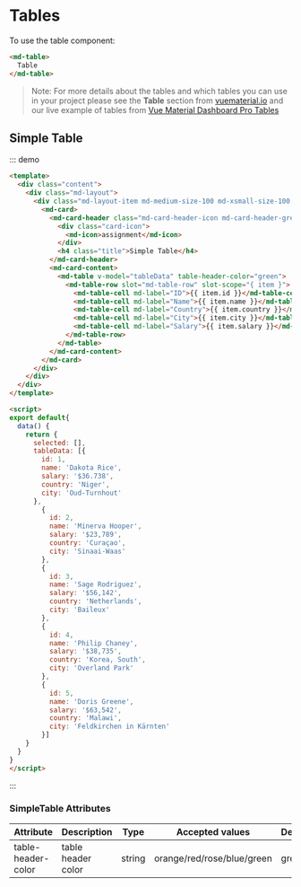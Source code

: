 # Tables

To use the table component:

```html
<md-table>
  Table
</md-table>
```

> Note: For more details about the tables and which tables you can use in your project please see the **Table** section from [vuematerial.io](https://vuematerial.io/components/table) and our live example of tables from [Vue Material Dashboard Pro Tables](https://demos.creative-tim.com/vue-material-dashboard-pro/#/table-list/regular)

<script>
  module.exports = {
    data() {
      return {
        selected: [],
        tableData: [{
          id: 1,
          name: 'Dakota Rice',
          salary: '$36.738',
          country: 'Niger',
          city: 'Oud-Turnhout'
        },
          {
            id: 2,
            name: 'Minerva Hooper',
            salary: '$23,789',
            country: 'Curaçao',
            city: 'Sinaai-Waas'
          },
          {
            id: 3,
            name: 'Sage Rodriguez',
            salary: '$56,142',
            country: 'Netherlands',
            city: 'Baileux'
          },
          {
            id: 4,
            name: 'Philip Chaney',
            salary: '$38,735',
            country: 'Korea, South',
            city: 'Overland Park'
          },
          {
            id: 5,
            name: 'Doris Greene',
            salary: '$63,542',
            country: 'Malawi',
            city: 'Feldkirchen in Kärnten'
          }],

      }
    }
  }
</script>

## Simple Table

::: demo
```html
<template>
  <div class="content">
    <div class="md-layout">
      <div class="md-layout-item md-medium-size-100 md-xsmall-size-100 md-size-100">
        <md-card>
          <md-card-header class="md-card-header-icon md-card-header-green">
            <div class="card-icon">
              <md-icon>assignment</md-icon>
            </div>
            <h4 class="title">Simple Table</h4>
          </md-card-header>
          <md-card-content>
            <md-table v-model="tableData" table-header-color="green">
              <md-table-row slot="md-table-row" slot-scope="{ item }">
                <md-table-cell md-label="ID">{{ item.id }}</md-table-cell>
                <md-table-cell md-label="Name">{{ item.name }}</md-table-cell>
                <md-table-cell md-label="Country">{{ item.country }}</md-table-cell>
                <md-table-cell md-label="City">{{ item.city }}</md-table-cell>
                <md-table-cell md-label="Salary">{{ item.salary }}</md-table-cell>
              </md-table-row>
            </md-table>
          </md-card-content>
        </md-card>
      </div>
    </div>
  </div>
</template>

<script>
export default{
  data() {
    return {
      selected: [],
      tableData: [{
        id: 1,
        name: 'Dakota Rice',
        salary: '$36.738',
        country: 'Niger',
        city: 'Oud-Turnhout'
      },
        {
          id: 2,
          name: 'Minerva Hooper',
          salary: '$23,789',
          country: 'Curaçao',
          city: 'Sinaai-Waas'
        },
        {
          id: 3,
          name: 'Sage Rodriguez',
          salary: '$56,142',
          country: 'Netherlands',
          city: 'Baileux'
        },
        {
          id: 4,
          name: 'Philip Chaney',
          salary: '$38,735',
          country: 'Korea, South',
          city: 'Overland Park'
        },
        {
          id: 5,
          name: 'Doris Greene',
          salary: '$63,542',
          country: 'Malawi',
          city: 'Feldkirchen in Kärnten'
        }]
    }
  }
}
</script>

```
:::

### SimpleTable Attributes
| Attribute      | Description    | Type      | Accepted values       | Default   |
|---------- |-------- |---------- |-------------  |-------- |
| table-header-color    | table header color   | string  |   orange/red/rose/blue/green        |    green     |
